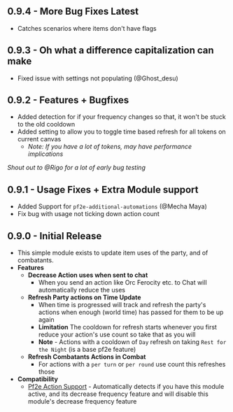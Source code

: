 ## 0.9.4 - More Bug Fixes Latest
- Catches scenarios where items don't have flags
## 0.9.3 - Oh what a difference capitalization can make
- Fixed issue with settings not populating (@Ghost_desu)
## 0.9.2 - Features + Bugfixes
- Added detection for if your frequency changes so that, it won't be stuck to the old cooldown
- Added setting to allow you to toggle time based refresh for all tokens on current canvas
  - _Note: If you have a lot of tokens, may have performance implications_

_Shout out to @Rigo for a lot of early bug testing_
## 0.9.1 - Usage Fixes + Extra Module support
- Added Support for `pf2e-additional-automations` (@Mecha Maya)
- Fix bug with usage not ticking down action count
## 0.9.0 - Initial Release
- This simple module exists to update item uses of the party, and of combatants.
- **Features**
  - **Decrease Action uses when sent to chat**
      - When you send an action like Orc Ferocity etc. to Chat will automatically reduce the uses
  - **Refresh Party actions on Time Update**
    - When time is progressed will track and refresh the party's actions when enough (world time) has passed for them to be up again
    - **Limitation** The cooldown for refresh starts whenever you first reduce your action's use count so take that as you will
    - **Note** - Actions with a cooldown of `Day` refresh on taking `Rest for the Night` (is a base pf2e feature)
  - **Refresh Combatants Actions in Combat**
    - For actions with a `per turn` or `per round` use count this refreshes those
- **Compatibility**
  - [Pf2e Action Support](https://github.com/reyzor1991/foundry-vtt-pf2e-action-support) - Automatically detects if you have this module active, and its decrease frequency feature and will disable this module's decrease frequency feature
